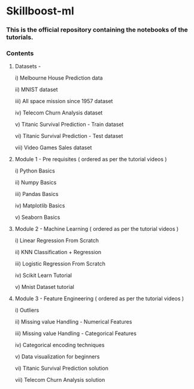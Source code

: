 # Skillboost-ml
### This is the official repository containing the notebooks of the tutorials.
### Contents
1. Datasets -

    i) Melbourne House Prediction data
    
    ii) MNIST dataset 
    
    iii) All space mission since 1957 dataset 
    
    iv) Telecom Churn Analysis dataset
    
    v) Titanic Survival Prediction - Train dataset
    
    vi) Titanic Survival Prediction - Test dataset 
    
    vii) Video Games Sales dataset 
    
 2. Module 1 - Pre requisites ( ordered as per the tutorial videos ) 
 
    i) Python Basics 
    
    ii) Numpy Basics 
    
    iii) Pandas Basics 
    
    iv) Matplotlib Basics 
    
    v) Seaborn Basics 
    
 3. Module 2 - Machine Learning ( ordered as per the tutorial videos )
 
    i) Linear Regression From Scratch 
    
    ii) KNN Classification + Regression
    
    iii) Logistic Regression From Scratch
    
    iv) Scikit Learn Tutorial 
    
    v) Mnist Dataset tutorial 
    
4. Module 3 - Feature Engineering ( ordered as per the tutorial videos )

    i) Outliers 
    
    ii) Missing value Handling - Numerical Features 
    
    iii) Missing value Handling - Categorical Features 
    
    iv) Categorical encoding techniques 
    
    v) Data visualization for beginners 
    
    vi) Titanic Survival Prediction solution 
    
    vii) Telecom Churn Analysis solution 
